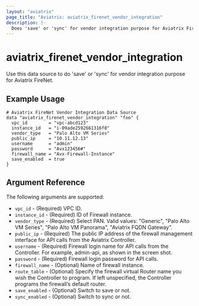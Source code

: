 ```yaml
---
layout: "aviatrix"
page_title: "Aviatrix: aviatrix_firenet_vendor_integration"
description: |-
  Does 'save' or 'sync' for vendor integration purpose for Aviatrix FireNet.
---
```


# aviatrix_firenet_vendor_integration

Use this data source to do 'save' or 'sync' for vendor integration purpose for Aviatrix FireNet.

## Example Usage

```hcl
# Aviatrix FireNet Vendor Integration Data Source
data "aviatrix_firenet_vendor_integration" "foo" {
  vpc_id        = "vpc-abcd123"
  instance_id   = "i-09ade2592661316f8"
  vendor_type   = "Palo Alto VM Series"
  public_ip     = "10.11.12.13"
  username      = "admin"
  password      = "Avx123456#"
  firewall_name = "Avx-Firewall-Instance"
  save_enabled  = true
}
```

## Argument Reference

The following arguments are supported:

* `vpc_id` - (Required) VPC ID.
* `instance_id` - (Required) ID of Firewall instance.
* `vendor_type` - (Required) Select PAN. Valid values: "Generic", "Palo Alto VM Series", "Palo Alto VM Panorama", "Aviatrix FQDN Gateway".
* `public_ip` - (Required) The public IP address of the firewall management interface for API calls from the Aviatrix Controller.
* `username` - (Required) Firewall login name for API calls from the Controller. For example, admin-api, as shown in the screen shot.
* `password` - (Required) Firewall login password for API calls.
* `firewall_name` - (Optional) Name of firewall instance.
* `route_table` - (Optional) Specify the firewall virtual Router name you wish the Controller to program. If left unspecified, the Controller programs the firewall’s default router.
* `save_enabled` - (Optional) Switch to save or not.
* `sync_enabled` - (Optional) Switch to sync or not.

